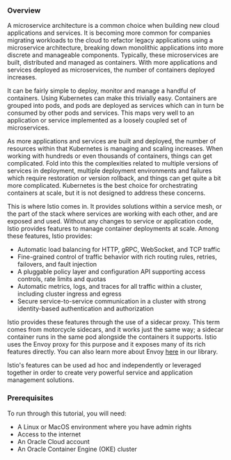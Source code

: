 ### Overview

A microservice architecture is a common choice when building new cloud applications and services. It is becoming more common for companies migrating workloads to the cloud to refactor legacy applications using a microservice architecture, breaking down monolithic applications into more discrete and manageable components. Typically, these microservices are built, distributed and managed as containers. With more applications and services deployed as microservices, the number of containers deployed increases.

It can be fairly simple to deploy, monitor and manage a handful of containers. Using Kubernetes can make this trivially easy. Containers are grouped into pods, and pods are deployed as services which can in turn be consumed by other pods and services. This maps very well to an application or service implemented as a loosely coupled set of microservices.

As more applications and services are built and deployed, the number of resources within that Kubernetes is managing and scaling increases. When working with hundreds or even thousands of containers, things can get complicated. Fold into this the complexities related to multiple versions of services in deployment, multiple deployment environments and failures which require restoration or version rollback, and things can get quite a bit more complicated. Kubernetes is the best choice for orchestrating containers at scale, but it is not designed to address these concerns.

This is where Istio comes in. It provides solutions within a service mesh, or the part of the stack where services are working with each other, and are exposed and used. Without any changes to service or application code, Istio provides features to manage container deployments at scale. Among these features, Istio provides:

* Automatic load balancing for HTTP, gRPC, WebSocket, and TCP traffic
* Fine-grained control of traffic behavior with rich routing rules, retries, failovers, and fault injection
* A pluggable policy layer and configuration API supporting access controls, rate limits and quotas
* Automatic metrics, logs, and traces for all traffic within a cluster, including cluster ingress and egress
* Secure service-to-service communication in a cluster with strong identity-based authentication and authorization

Istio provides these features through the use of a sidecar proxy. This term comes from motorcycle sidecars, and it works just the same way; a sidecar container runs in the same pod alongside the containers it supports. Istio uses the Envoy proxy for this purpose and it exposes many of its rich features directly. You can also learn more about Envoy [here](https://cloudnative.oracle.com/template.html#distributed-systems-management/service-mesh-and-discovery/envoy/readme.md) in our library.

Istio's features can be used ad hoc and independently or leveraged together in order to create very powerful service and application management solutions.

### Prerequisites

To run through this tutorial, you will need:

* A Linux or MacOS environment where you have admin rights
* Access to the internet
* An Oracle Cloud account
* An Oracle Container Engine (OKE) cluster
